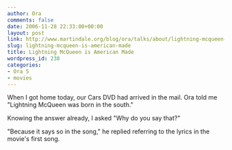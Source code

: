 ```yaml
---
author: Ora
comments: false
date: 2006-11-28 22:33:00+00:00
layout: post
link: http://www.martindale.org/blog/ora/talks/about/lightning-mcqueen-is-american-made
slug: lightning-mcqueen-is-american-made
title: Lightning McQueen is American Made
wordpress_id: 238
categories:
- Ora 5
- movies
---
```


When I got home today, our Cars DVD had arrived in the mail. Ora told me "Lightning McQueen was born in the south."  
  
Knowing the answer already, I asked "Why do you say that?"  
  
"Because it says so in the song," he replied referring to the lyrics in the movie's first song.
